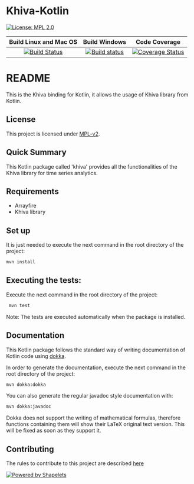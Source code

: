 # Khiva-Kotlin

[![License: MPL 2.0](https://img.shields.io/badge/License-MPL%202.0-brightgreen.svg)](https://github.com/shapelets/khiva-kotlin/blob/master/LICENSE)  

| Build Linux and Mac OS                                                                                                               |  Build Windows                                                                                                                                                              | Code Coverage                                                                                                                                            |
|:------------------------------------------------------------------------------------------------------------------------------------:|:---------------------------------------------------------------------------------------------------------------------------------------------------------------------------:|:--------------------------------------------------------------------------------------------------------------------------------------------------------:|
| [![Build Status](https://travis-ci.org/shapelets/khiva-kotlin.svg?branch=master)](https://travis-ci.org/shapelets/khiva-kotlin/branches) | [![Build status](https://ci.appveyor.com/api/projects/status/CHANGEME/branch/master?svg=true)](https://ci.appveyor.com/project/shapelets/khiva-kotlin/branch/master)  |[![Coverage Status](https://codecov.io/gh/shapelets/khiva-kotlin/branch/master/graph/badge.svg)](https://codecov.io/gh/shapelets/khiva-kotlin/branch/master)|

# README #
This is the Khiva binding for Kotlin, it allows the usage of Khiva library from Kotlin.

## License
This project is licensed under [MPL-v2](https://www.mozilla.org/en-US/MPL/2.0/).
 
## Quick Summary
This Kotlin package called 'khiva' provides all the functionalities of the Khiva library for time series analytics.

## Requirements
* Arrayfire
* Khiva library

## Set up
It is just needed to execute the next command in the root directory of the project:
```bash
mvn install
```

## Executing the tests:
Execute the next command in the root directory of the project:
```bash
 mvn test
```
 
Note: The tests are executed automatically when the package is installed.

## Documentation
This Kotlin package follows the standard way of writing documentation of Kotlin code using [dokka](https://github.com/Kotlin/dokka).

In order to generate the documentation, execute the next command in the root directory of the project: 
```bash
mvn dokka:dokka
```

You can also generate the regular javadoc style documentation with:
```bash
mvn dokka:javadoc
```

Dokka does not support the writing of mathematical formulas, therefore functions containing them will show their LaTeX original text version. This will be fixed as soon as they support it.

## Contributing
The rules to contribute to this project are described [here](CONTRIBUTING.md)

[![Powered by Shapelets](https://img.shields.io/badge/powered%20by-Shapelets-orange.svg?style=flat&colorA=E1523D&colorB=007D8A)](https://shapelets.io)